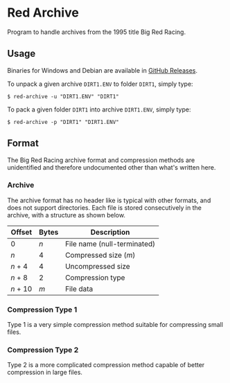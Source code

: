 # Red Archive
Program to handle archives from the 1995 title Big Red Racing.

## Usage
Binaries for Windows and Debian are available in [GitHub Releases](https://github.com/jacobgelling/red-archive/releases).

To unpack a given archive `DIRT1.ENV` to folder `DIRT1`, simply type:
```console
$ red-archive -u "DIRT1.ENV" "DIRT1"
```

To pack a given folder `DIRT1` into archive `DIRT1.ENV`, simply type:
```console
$ red-archive -p "DIRT1" "DIRT1.ENV"
```

## Format
The Big Red Racing archive format and compression methods are unidentified and therefore undocumented other than what's written here.

### Archive
The archive format has no header like is typical with other formats, and does not support directories. Each file is stored consecutively in the archive, with a structure as shown below.

| Offset   | Bytes | Description                 |
| -------- | ----- | --------------------------- |
| 0        | *n*   | File name (null-terminated) |
| *n*      | 4     | Compressed size (*m*)       |
| *n* + 4  | 4     | Uncompressed size           |
| *n* + 8  | 2     | Compression type            |
| *n* + 10 | *m*   | File data                   |

### Compression Type 1
Type 1 is a very simple compression method suitable for compressing small files.

### Compression Type 2
Type 2 is a more complicated compression method capable of better compression in large files.
